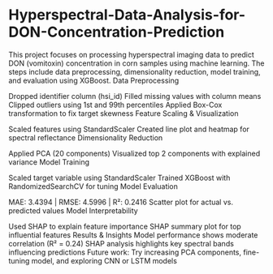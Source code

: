 # Hyperspectral-Data-Analysis-for-DON-Concentration-Prediction
 This project focuses on processing hyperspectral imaging data to predict DON (vomitoxin) concentration in corn samples using machine learning. The steps include data preprocessing, dimensionality reduction, model training, and evaluation using XGBoost.
Data Preprocessing

Dropped identifier column (hsi_id)
Filled missing values with column means
Clipped outliers using 1st and 99th percentiles
Applied Box-Cox transformation to fix target skewness
Feature Scaling & Visualization

Scaled features using StandardScaler
Created line plot and heatmap for spectral reflectance
Dimensionality Reduction

Applied PCA (20 components)
Visualized top 2 components with explained variance
Model Training

Scaled target variable using StandardScaler
Trained XGBoost with RandomizedSearchCV for tuning
Model Evaluation

MAE: 3.4394 | RMSE: 4.5996 | R²: 0.2416
Scatter plot for actual vs. predicted values
Model Interpretability

Used SHAP to explain feature importance
SHAP summary plot for top influential features
 Results & Insights
Model performance shows moderate correlation (R² = 0.24)
SHAP analysis highlights key spectral bands influencing predictions
Future work: Try increasing PCA components, fine-tuning model, and exploring CNN or LSTM models
